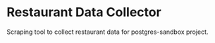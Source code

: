 # Restaurant Data Collector

Scraping tool to collect restaurant data for postgres-sandbox project.
